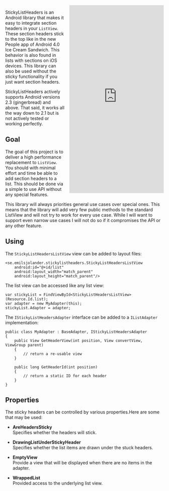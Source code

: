 
<iframe src="https://appetize.io/embed/r4wzk7xab64ghtn7m5frr6n38w?device=nexus5&scale=75&autoplay=true&orientation=portrait&deviceColor=black" 
        width="300px" height="597px" frameborder="0" scrolling="no"
        style="float:right;margin-left:1em;"></iframe>

StickyListHeaders is an Android library that makes it easy to integrate section 
headers in your `ListView`. These section headers stick to the top like in the 
new People app of Android 4.0 Ice Cream Sandwich. This behavior is also found 
in lists with sections on iOS devices. This library can also be used without the 
sticky functionality if you just want section headers.

StickyListHeaders actively supports Android versions 2.3 (gingerbread) and above.
That said, it works all the way down to 2.1 but is not actively tested or working
perfectly.

## Goal

The goal of this project is to deliver a high performance replacement to 
`ListView`. You should with minimal effort and time be able to add section 
headers to a list. This should be done via a simple to use API without any 
special features. 

This library will always priorities general use cases over
special ones. This means that the library will add very few public methods to
the standard  ListView  and will not try to work for every use case. While I 
will want to support even narrow use cases I will not do so if it compromises 
the API or any other feature.

## Using

The `StickyListHeadersListView` view can be added to layout files:

    <se.emilsjolander.stickylistheaders.StickyListHeadersListView
        android:id="@+id/list"
        android:layout_width="match_parent"
        android:layout_height="match_parent"/>

The list view can be accessed like any list view:

    var stickyList = FindViewById<StickyListHeadersListView>(Resource.Id.list);
    var adapter = new MyAdapter(this);
    stickyList.Adapter = adapter;

The `IStickyListHeadersAdapter` interface can be added to a `IListAdapter` 
implementation:

    public class MyAdapter : BaseAdapter, IStickyListHeadersAdapter
    {
        public View GetHeaderView(int position, View convertView, ViewGroup parent)
        {
            // return a re-usable view
        }

        public long GetHeaderId(int position)
        {
            // return a static ID for each header
        }
    }

## Properties

The sticky headers can be controlled by various properties.Here are some that 
may be used:

 * **AreHeadersSticky**  
   Specifies whether the headers will stick.
   
 * **DrawingListUnderStickyHeader**  
   Specifies whether the list items are drawn under the stuck headers.
   
 * **EmptyView**    
   Provide a view that will be displayed when there are no items in the adapter.
   
 * **WrappedList**  
   Provided access to the underlying list view.
   
